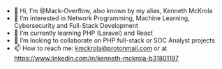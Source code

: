 - 👋 Hi, I’m @Mack-Overflow, also known by my alias, Kenneth McKrola
- 👀 I’m interested in Network Programming, Machine Learning, Cybersecurity and Full-Stack Development
- 🌱 I’m currently learning PHP (Laravel) and React
- 💞️ I’m looking to collaborate on PHP full-stack or SOC Analyst projects
- 📫 How to reach me: kmckrola@protonmail.com or at https://www.linkedin.com/in/kenneth-mckrola-b31801197

<!---
Mack-Overflow/Mack-Overflow is a ✨ special ✨ repository because its `README.md` (this file) appears on your GitHub profile.
You can click the Preview link to take a look at your changes.
--->
